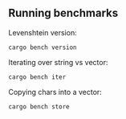 ## Running benchmarks

Levenshtein version:
```
cargo bench version
```

Iterating over string vs vector:
```
cargo bench iter
```

Copying chars into a vector:
```
cargo bench store
```